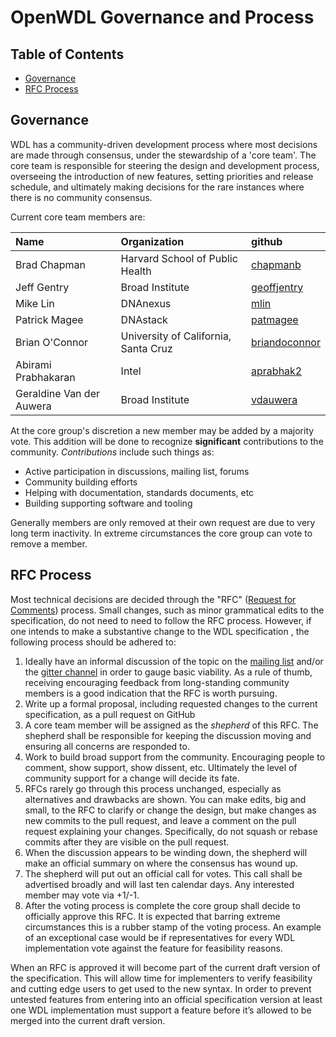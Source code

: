 OpenWDL Governance and Process
==============================

Table of Contents
-----------------
[Table of Contents]: #table-of-contents
  - [Governance](#governance)
  - [RFC Process](#rfc-process)
  
Governance
----------

WDL has a community-driven development process where most decisions are made through consensus, under the stewardship of a 'core team'. The core team is responsible for steering the design and development process, overseeing the introduction of new features, setting priorities and release schedule, and ultimately making decisions for the rare instances where there is no community consensus. 

Current core team members are:

| Name               | Organization            | github                  |
|:-------------------|:-------------|:------------------
| Brad Chapman       | Harvard School of Public Health | [chapmanb](https://github.com/chapmanb) |
| Jeff Gentry        | Broad Institute                 | [geoffjentry](https://github.com/geoffjentry) |
| Mike Lin           | DNAnexus                        | [mlin](https://github.com/mlin) |
| Patrick Magee      | DNAstack                        | [patmagee](https://github.com/patmagee) |
| Brian O'Connor     | University of California, Santa Cruz | [briandoconnor](https://github.com/briandoconnor) |
| Abirami Prabhakaran| Intel | [aprabhak2](https://github.com/aprabhak2) |
| Geraldine Van der Auwera | Broad Institute | [vdauwera](https://github.com/vdauwera) |


At the core group's discretion a new member may be added by a majority vote. This addition will be done to recognize **significant** contributions to the community. *Contributions* include such things as:

 - Active participation in discussions, mailing list, forums
 - Community building efforts
 - Helping with documentation, standards documents, etc
 - Building supporting software and tooling

Generally members are only removed at their own request are due to very long term inactivity. In extreme circumstances the core group can vote to remove a member.

RFC Process
-----------

Most technical decisions are decided through the "RFC" ([Request for Comments](https://en.wikipedia.org/wiki/Request_for_Comments)) process. Small changes, such as minor grammatical edits to the specification, do not need to need to follow the RFC process. However, if one intends to make a substantive change to the WDL specification , the following process should be adhered to:

 1. Ideally have an informal discussion of the topic on the [mailing list](https://groups.google.com/forum/#!forum/openwdl) and/or the [gitter channel](https://gitter.im/openwdl/wdl) in order to gauge basic viability. As a rule of thumb, receiving encouraging feedback from long-standing community members is a good indication that the RFC is worth pursuing.
 2. Write up a formal proposal, including requested changes to the current specification, as a pull request on GitHub
 3. A core team member will be assigned as the *shepherd* of this RFC. The shepherd shall be responsible for keeping the discussion moving and ensuring all concerns are responded to.
 4. Work to build broad support from the community. Encouraging people to comment, show support, show dissent, etc. Ultimately the level of community support for a change will decide its fate. 
 5. RFCs rarely go through this process unchanged, especially as alternatives and drawbacks are shown. You can make edits, big and small, to the RFC to clarify or change the design, but make changes as new commits to the pull request, and leave a comment on the pull request explaining your changes. Specifically, do not squash or rebase commits after they are visible on the pull request.
 6. When the discussion appears to be winding down, the shepherd will make an official summary on where the consensus has wound up.
 7. The shepherd will put out an official call for votes. This call shall be advertised broadly and will last ten calendar days. Any interested member may vote via +1/-1.
 8. After the voting process is complete the core group shall decide to officially approve this RFC. It is expected that barring extreme circumstances this is a rubber stamp of the voting process. An example of an exceptional case would be if representatives for every WDL implementation vote against the feature for feasibility reasons.

When an RFC is approved it will become part of the current draft version of the specification. This will allow time for implementers to verify feasibility and cutting edge users  to get used to the new syntax. In order to prevent untested features from entering into an official specification version at least one WDL implementation must support a feature before it’s allowed to be merged into the current draft version.
